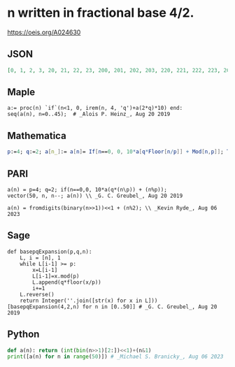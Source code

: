 # n written in fractional base 4/2\.
https://oeis.org/A024630
## JSON
```JSON
[0, 1, 2, 3, 20, 21, 22, 23, 200, 201, 202, 203, 220, 221, 222, 223, 2000, 2001, 2002, 2003, 2020, 2021, 2022, 2023, 2200, 2201, 2202, 2203, 2220, 2221, 2222, 2223, 20000, 20001, 20002, 20003, 20020, 20021, 20022, 20023, 20200, 20201, 20202, 20203, 20220, 20221]
```
## Maple
```Maple
a:= proc(n) `if`(n<1, 0, irem(n, 4, 'q')+a(2*q)*10) end:
seq(a(n), n=0..45);  # _Alois P. Heinz_, Aug 20 2019
```
## Mathematica
```Mathematica
p:=4; q:=2; a[n_]:= a[n]= If[n==0, 0, 10*a[q*Floor[n/p]] + Mod[n,p]]; Table[a[n], {n,0,50}] (* _G. C. Greubel_, Aug 20 2019 *)
```
## PARI
```PARI
a(n) = p=4; q=2; if(n==0,0, 10*a(q*(n\p)) + (n%p));
vector(50, n, n--; a(n)) \\ _G. C. Greubel_, Aug 20 2019
```
```PARI
a(n) = fromdigits(binary(n>>1))<<1 + (n%2); \\ _Kevin Ryde_, Aug 06 2023
```
## Sage
```Sage
def basepqExpansion(p,q,n):
    L, i = [n], 1
    while L[i-1] >= p:
        x=L[i-1]
        L[i-1]=x.mod(p)
        L.append(q*floor(x/p))
        i+=1
    L.reverse()
    return Integer(''.join([str(x) for x in L]))
[basepqExpansion(4,2,n) for n in [0..50]] # _G. C. Greubel_, Aug 20 2019
```
## Python
```Python
def a(n): return (int(bin(n>>1)[2:])<<1)+(n&1)
print([a(n) for n in range(50)]) # _Michael S. Branicky_, Aug 06 2023
```
